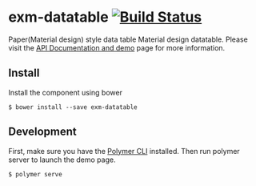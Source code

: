 exm-datatable [![Build Status](https://travis-ci.org/exmg/exm-datatable.svg?branch=master)](https://travis-ci.org/exmg/exm-datatable)
================

Paper(Material design) style data table
Material design datatable. Please visit the [API Documentation and demo](http://exmg.github.io/exm-datatable/) page for more information.

## Install

Install the component using bower

```
$ bower install --save exm-datatable
```

## Development

First, make sure you have the [Polymer CLI](https://www.npmjs.com/package/polymer-cli) installed. Then run polymer server to launch the demo page.

```
$ polymer serve
```

